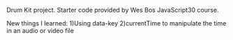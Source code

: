 Drum Kit project. Starter code provided by Wes Bos JavaScript30 course.

New things I learned:
1)Using data-key
2)currentTime to manipulate the time in an audio or video file
